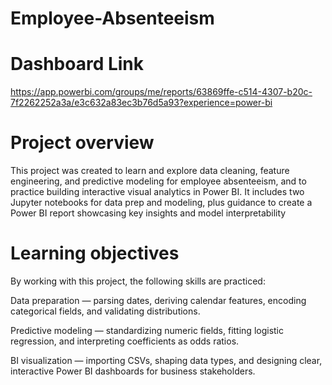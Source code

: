 # Employee-Absenteeism
# Dashboard Link
https://app.powerbi.com/groups/me/reports/63869ffe-c514-4307-b20c-7f2262252a3a/e3c632a83ec3b76d5a93?experience=power-bi
# Project overview
This project was created to learn and explore data cleaning, feature engineering, and predictive modeling for employee absenteeism, and to practice building interactive visual analytics in Power BI. It includes two Jupyter notebooks for data prep and modeling, plus guidance to create a Power BI report showcasing key insights and model interpretability

# Learning objectives
By working with this project, the following skills are practiced:

Data preparation — parsing dates, deriving calendar features, encoding categorical fields, and validating distributions.

Predictive modeling — standardizing numeric fields, fitting logistic regression, and interpreting coefficients as odds ratios.

BI visualization — importing CSVs, shaping data types, and designing clear, interactive Power BI dashboards for business stakeholders.
